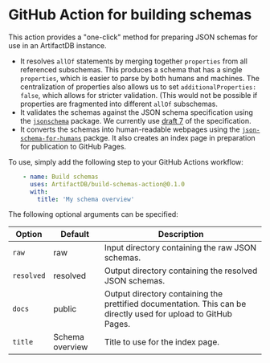 # GitHub Action for building schemas

This action provides a "one-click" method for preparing JSON schemas for use in an ArtifactDB instance.

- It resolves `allOf` statements by merging together `properties` from all referenced subschemas.
  This produces a schema that has a single `properties`, which is easier to parse by both humans and machines.
  The centralization of properties also allows us to set `additionalProperties: false`, which allows for stricter validation.
  (This would not be possible if properties are fragmented into different `allOf` subschemas.
- It validates the schemas against the JSON schema specification using the [`jsonschema`](https://pypi.org/project/jsonschema/) package.
  We currently use [draft 7](https://json-schema.org/draft-07/json-schema-release-notes.html) of the specification.
- It converts the schemas into human-readable webpages using the [`json-schema-for-humans`](https://github.com/coveooss/json-schema-for-humans) packge.
  It also creates an index page in preparation for publication to GitHub Pages.

To use, simply add the following step to your GitHub Actions workflow:

```yaml
    - name: Build schemas
      uses: ArtifactDB/build-schemas-action@0.1.0
      with:
        title: 'My schema overview'
```

The following optional arguments can be specified:

|Option|Default|Description|
|---|---|---|
|`raw`|raw|Input directory containing the raw JSON schemas.|
|`resolved`|resolved|Output directory containing the resolved JSON schemas.|
|`docs`|public|Output directory containing the prettified documentation. This can be directly used for upload to GitHub Pages.| 
|`title`|Schema overview|Title to use for the index page.|
